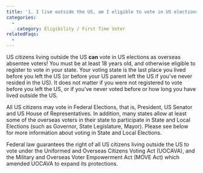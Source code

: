 ```yaml
---
title: '1. I live outside the US, am I eligible to vote in US elections?'
categories:
  - 
    category: Eligibility / First Time Voter
relatedFaqs:
  -
---
```

US citizens living outside the US **can** vote in US elections as overseas absentee voters! You must be at least 18 years old, and otherwise eligible to register to vote in your state. Your voting state is the last place you lived before you left the US (or before your US parent left the US if you’ve never resided in the US). It does not matter if you were not registered to vote before you left the US, or if you’ve never voted before or how long you have lived outside the US.

All US citizens may vote in Federal Elections, that is, President, US Senator and US House of Representatives. In addition, many states allow at least some of the overseas voters in their state to participate in State and Local Elections (such as Governor, State Legislature, Mayor). Please see below for more information about voting in State and Local Elections.

Federal law guarantees the right of all US citizens living outside the US to vote under the Uniformed and Overseas Citizens Voting Act (UOCAVA), and the Military and Overseas Voter Empowerment Act (MOVE Act) which amended UOCAVA to expand its protections.